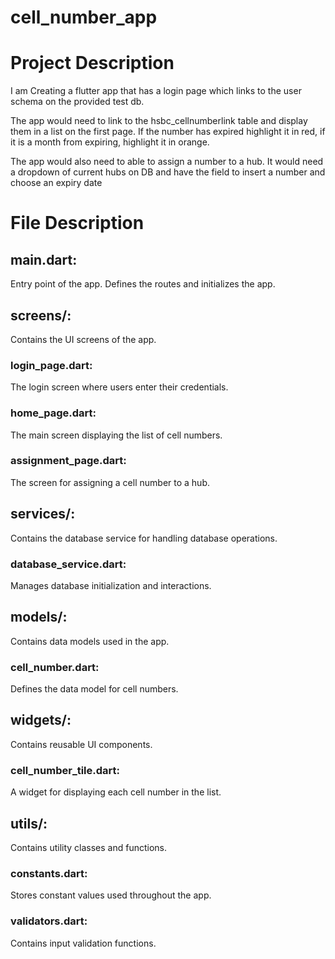 # cell_number_app

# Project Description

I am Creating a flutter app that has a login page which links to the user schema on the provided test db.

 

The app would need to link to the hsbc_cellnumberlink table and display them in a list on the first page. If the number has expired highlight it in red, if it is a month from expiring, highlight it in orange.

 

The app would also need to able to assign a number to a hub. It would need a dropdown of current hubs on DB and have the field to insert a number and choose an expiry date

# File Description

## main.dart:

Entry point of the app. Defines the routes and initializes the app.

## screens/:

Contains the UI screens of the app.

### login_page.dart:

The login screen where users enter their credentials.

### home_page.dart:

The main screen displaying the list of cell numbers.

### assignment_page.dart:

The screen for assigning a cell number to a hub.

## services/:

Contains the database service for handling database operations.

### database_service.dart:

Manages database initialization and interactions.

## models/:

Contains data models used in the app.

### cell_number.dart:

Defines the data model for cell numbers.

## widgets/:

Contains reusable UI components.

### cell_number_tile.dart:

A widget for displaying each cell number in the list.

## utils/:

Contains utility classes and functions.

### constants.dart:

Stores constant values used throughout the app.

### validators.dart:

Contains input validation functions.

